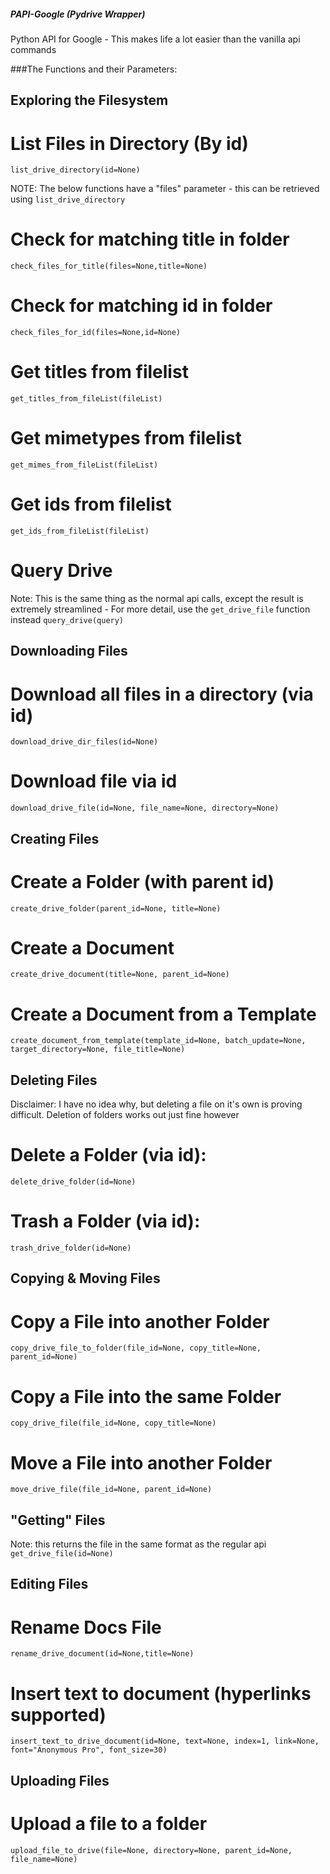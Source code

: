 ##### PAPI-Google (Pydrive Wrapper)
Python API for Google - This makes life a lot easier than the vanilla api commands


###The Functions and their Parameters:
## Exploring the Filesystem
# List Files in Directory (By id)
`list_drive_directory(id=None)`


NOTE: The below functions have a "files" parameter - this can be retrieved using `list_drive_directory`

# Check for matching title in folder 
`check_files_for_title(files=None,title=None)`

# Check for matching id in folder
`check_files_for_id(files=None,id=None)`

# Get titles from filelist
`get_titles_from_fileList(fileList)`

# Get mimetypes from filelist
`get_mimes_from_fileList(fileList)`

# Get ids from filelist
`get_ids_from_fileList(fileList)`


# Query Drive
Note: This is the same thing as the normal api calls, except the result is extremely streamlined - For more detail, use the `get_drive_file` function instead
`query_drive(query)`

## Downloading Files
# Download all files in a directory (via id)
`download_drive_dir_files(id=None)`


# Download file via id
`download_drive_file(id=None, file_name=None, directory=None)`


## Creating Files
# Create a Folder (with parent id)
`create_drive_folder(parent_id=None, title=None)`

# Create a Document
`create_drive_document(title=None, parent_id=None)`

# Create a Document from a Template
`create_document_from_template(template_id=None, batch_update=None, target_directory=None, file_title=None)`




## Deleting Files
Disclaimer: I have no idea why, but deleting a file on it's own is proving difficult. Deletion of folders works out just fine however

# Delete a Folder (via id):
`delete_drive_folder(id=None)`


# Trash a Folder (via id):
`trash_drive_folder(id=None)`



## Copying & Moving Files
# Copy a File into another Folder
`copy_drive_file_to_folder(file_id=None, copy_title=None, parent_id=None)`

# Copy a File into the same Folder
`copy_drive_file(file_id=None, copy_title=None)`

# Move a File into another Folder
`move_drive_file(file_id=None, parent_id=None)`



## "Getting" Files
Note: this returns the file in the same format as the regular api
`get_drive_file(id=None)`



## Editing Files
# Rename Docs File
`rename_drive_document(id=None,title=None)`

# Insert text to document (hyperlinks supported)
`insert_text_to_drive_document(id=None, text=None, index=1, link=None, font="Anonymous Pro", font_size=30)`



## Uploading Files
# Upload a file to a folder
`upload_file_to_drive(file=None, directory=None, parent_id=None, file_name=None)`